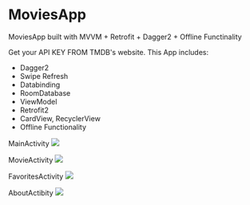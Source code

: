 # MoviesApp
MoviesApp built with MVVM + Retrofit + Dagger2 + Offline Functinality

Get your API KEY FROM TMDB's website. 
This App includes:
* Dagger2
* Swipe Refresh
* Databinding
* RoomDatabase
* ViewModel
* Retrofit2
* CardView, RecyclerView
* Offline Functionality 

MainActivity
![](images/24852.jpg)

MovieActivity
![](images/24851.jpg)

FavoritesActivity
![](images/24850.jpg)

AboutActibity
![](images/24853.jpg)




